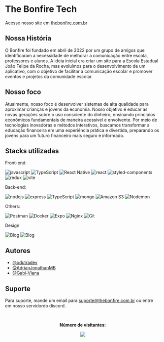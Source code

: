 # The Bonfire Tech

Acesse nosso site em [thebonfire.com.br](https://thebonfire.com.br)
## Nossa História
O Bonfire foi fundado em abril de 2022 por um grupo de amigos que identificaram a necessidade de melhorar a comunicação entre escola, professores e alunos. A ideia inicial era criar um site para a Escola Estadual João Felipe da Rocha, mas evoluímos para o desenvolvimento de um aplicativo, com o objetivo de facilitar a comunicação escolar e promover eventos e projetos da comunidade escolar.

## Nosso foco
Atualmente, nosso foco é desenvolver sistemas de alta qualidade para aproximar crianças e jovens da economia. Nosso objetivo é educar as novas gerações sobre o uso consciente do dinheiro, ensinando princípios econômicos fundamentais de maneira acessível e envolvente. Por meio de tecnologias inovadoras e métodos interativos, buscamos transformar a educação financeira em uma experiência prática e divertida, preparando os jovens para um futuro financeiro mais seguro e informado.
## Stacks utilizadas

Front-end: 

![javascript](https://img.shields.io/badge/JavaScript-F7DF1E?style=for-the-badge&logo=javascript&logoColor=black)
![TypeScript](https://img.shields.io/badge/TypeScript-007ACC?style=for-the-badge&logo=typescript&logoColor=white)
![React Native](https://img.shields.io/badge/React_Native-20232A?style=for-the-badge&logo=react&logoColor=61DAFB)
![react](https://img.shields.io/badge/React-20232A?style=for-the-badge&logo=react&logoColor=61DAFB)
![styled-components](https://img.shields.io/badge/styled--components-DB7093?style=for-the-badge&logo=styled-components&logoColor=white)
![redux](https://img.shields.io/badge/Redux-593D88?style=for-the-badge&logo=redux&logoColor=white)
![vite](https://img.shields.io/badge/Vite-B73BFE?style=for-the-badge&logo=vite&logoColor=FFD62E)

Back-end: 

![nodejs](https://img.shields.io/badge/Node.js-43853D?style=for-the-badge&logo=node.js&logoColor=white)
![express](https://img.shields.io/badge/Express.js-404D59?style=for-the-badge)
![TypeScript](https://img.shields.io/badge/TypeScript-007ACC?style=for-the-badge&logo=typescript&logoColor=white)
![mongo](https://img.shields.io/badge/MongoDB-4EA94B?style=for-the-badge&logo=mongodb&logoColor=white)
![Amazon S3](https://img.shields.io/badge/Amazon%20S3-FF9900?style=for-the-badge&logo=amazons3&logoColor=white)
![Nodemon](https://img.shields.io/badge/NODEMON-%23323330.svg?style=for-the-badge&logo=nodemon&logoColor=%BBDEAD)

Others:

![Postman](https://img.shields.io/badge/Postman-FF6C37?style=for-the-badge&logo=postman&logoColor=white)
![Docker](https://img.shields.io/badge/docker-%230db7ed.svg?style=for-the-badge&logo=docker&logoColor=white)
![Expo](https://img.shields.io/badge/expo-1C1E24?style=for-the-badge&logo=expo&logoColor=#D04A37)
![Nginx](https://img.shields.io/badge/nginx-%23009639.svg?style=for-the-badge&logo=nginx&logoColor=white)
![Git](https://img.shields.io/badge/git-%23F05033.svg?style=for-the-badge&logo=git&logoColor=white)

Design: 

![Blog](https://img.shields.io/badge/Adobe%20Photoshop-31A8FF?style=for-the-badge&logo=Adobe%20Photoshop&logoColor=black)
![Blog](https://img.shields.io/badge/Figma-F24E1E?style=for-the-badge&logo=figma&logoColor=white)

## Autores

- [@odutradev](https://www.github.com/odutradev)
- [@AdrianJonathanMB](https://www.github.com/AdrianJonathanMB)
- [@Gabi-Viana](https://www.github.com/Gabi-Viana)


## Suporte

Para suporte, mande um email para suporte@thebonfire.com.br ou entre em nosso servidordo discord.

<div align="center">
<br><p align="centre"><b>Número de visitantes:</b></p>  
<p align="center"><img align="center" src="https://profile-counter.glitch.me/{theBonfireTech}/count.svg" /></p> 
<br></div>
